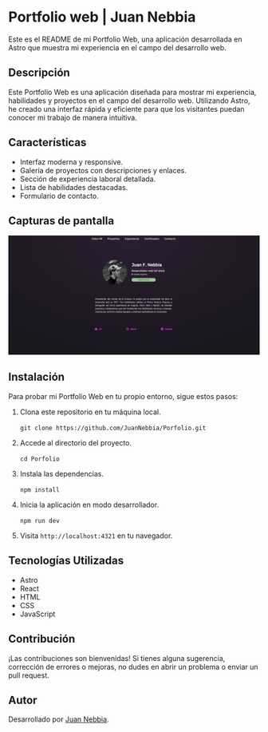 # Portfolio web | Juan Nebbia

Este es el README de mi Portfolio Web, una aplicación desarrollada en Astro que muestra mi experiencia en el campo del desarrollo web.

## Descripción

Este Portfolio Web es una aplicación diseñada para mostrar mi experiencia, habilidades y proyectos en el campo del desarrollo web. Utilizando Astro, he creado una interfaz rápida y eficiente para que los visitantes puedan conocer mi trabajo de manera intuitiva.

## Características

- Interfaz moderna y responsive.
- Galería de proyectos con descripciones y enlaces.
- Sección de experiencia laboral detallada.
- Lista de habilidades destacadas.
- Formulario de contacto.

## Capturas de pantalla

![](/public/screenshot.jpeg "flow demonstration")

## Instalación

Para probar mi Portfolio Web en tu propio entorno, sigue estos pasos:

1. Clona este repositorio en tu máquina local.

    `git clone https://github.com/JuanNebbia/Porfolio.git`

2. Accede al directorio del proyecto.

    `cd Porfolio`

3. Instala las dependencias.

    `npm install`

4. Inicia la aplicación en modo desarrollador.

    `npm run dev`

5. Visita `http://localhost:4321` en tu navegador.

## Tecnologías Utilizadas

- Astro
- React
- HTML
- CSS
- JavaScript

## Contribución

¡Las contribuciones son bienvenidas! Si tienes alguna sugerencia, corrección de errores o mejoras, no dudes en abrir un problema o enviar un pull request.

## Autor

Desarrollado por [Juan Nebbia](https://github.com/JuanNebbia).

